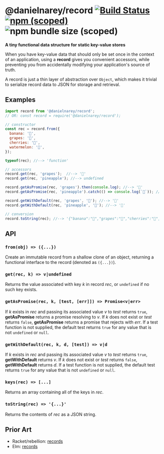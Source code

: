 # @danielnarey/record [![Build Status](https://travis-ci.com/danielnarey/record.svg?branch=master)](https://travis-ci.com/danielnarey/record) [![npm (scoped)](https://img.shields.io/npm/v/@danielnarey/record)](https://www.npmjs.com/package/@danielnarey/record) ![npm bundle size (scoped)](https://img.shields.io/bundlephobia/min/@danielnarey/record)

**A tiny functional data structure for static key-value stores**

When you have key-value data that should only be set once in the context of an application, using a **record** gives you convenient accessors, while preventing you from accidentally modifying your application's source of truth. 

A record is just a thin layer of abstraction over `Object`, which makes it trivial to serialize record data to JSON for storage and retrieval.


## Examples

```js
import record from '@danielnarey/record';
// OR: const record = require('@danielnarey/record');

// constructor
const rec = record.from({
  banana: '🍌',
  grapes: '🍇',
  cherries: '🍒',
  watermelon: '🍉',
});

typeof(rec); //--> 'function'

// accessors
record.get(rec, 'grapes');  //--> '🍇'
record.get(rec, 'pineapple'); //--> undefined

record.getAsPromise(rec, 'grapes').then(console.log); //--> '🍇'
record.getAsPromise(rec, 'pineapple').catch(() => console.log(`🙈`)); //--> '🙈'

record.getWithDefault(rec, 'grapes', '🙈'); //--> '🍇'
record.getWithDefault(rec, 'pineapple', '🙈'); //--> '🙈'

// conversion
record.toString(rec); //--> '{"banana":"🍌","grapes":"🍇","cherries":"🍒","watermelon":"🍉"}'

```


## API

### `from(obj) => ({...})`
Create an immutable record from a shallow clone of an object, returning a
functional interface to the record (denoted as `({...})`).

### `get(rec, k) => v|undefined`
Returns the value associated with key *k* in record *rec*, or `undefined` if
no such key exists.

### `getAsPromise(rec, k, [test, [err]]) => Promise<v|err>`
If *k* exists in *rec* and passing its associated value *v* to *test*
returns `true`, **getAsPromise** returns a promise resolving to *v*. If
*k* does not exist or *test* returns `false`, **getAsPromise** returns a
promise that rejects with *err*. If a test function is not supplied, the
default test returns `true` for any value that is not `undefined` or
`null`.

### `getWithDefault(rec, k, d, [test]) => v|d`
If *k* exists in *rec* and passing its associated value *v* to *test*
returns `true`, **getWithDefault** returns *v*. If *k* does not exist or
*test* returns `false`, **getWithDefault** returns *d*. If a test function
is not supplied, the default test returns `true` for any value that is not
`undefined` or `null`.

### `keys(rec) => [...]`
Returns an array containing all of the keys in *rec*.

### `toString(rec) => '{...}'`
Returns the contents of *rec* as a JSON string.


## Prior Art

- Racket/rebellion: [records](https://docs.racket-lang.org/rebellion/Records.html?q=reduce)
- Elm: [records](https://elm-lang.org/docs/records)
